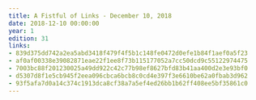 ```yaml
---
title: A Fistful of Links - December 10, 2018
date: 2018-12-10 00:00:00
year: 1
edition: 31
links:
- 839d375dd742a2ea5abd3418f479f4f5b1c148fe0472d0efe1b84f1aef0a5f23
- af0af00338e39082871eae22f1ee8f73b115177052a7cc50dcd9c55122974475
- 7003bc88f201230025a49dd922c42c77b98ef8627bfd83b41aa400d2e3e93bf0
- d5307d8f1e5cb945f2eea096cbca6bcb8c0cd4e397f3e6610be62a0fbab3d962
- 93f5afa7d0a14c374c1913dca8cf38a7a5ef4ed26bb1b62ff408ee5bf35861c0
---
```

